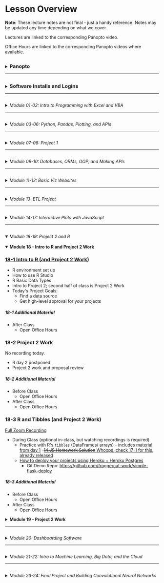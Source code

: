<!-- @format -->

# Lesson Overview

**Note:** These lecture notes are not final - just a handy reference. Notes may be updated any time depending on what we cover.

Lectures are linked to the corresponding Panopto video.

Office Hours are linked to the corresponding Panopto videos where available.

## <!-- 00 Panopto -->

<details><summary><h3 style="display: inline; padding-top: 0">Panopto</h3></summary>

_**NOTE:** As of day 11-3, Panopto has been discontinued as a Trilogy/ 2U resource. The Panopto recordings before that date should (?) continue to be accessible to you forever (but if they aren't, please use the Zoom links). For all lectures 11-3 and later, you will need to use the Zoom links._

Panopto recordings are searchable! Both audio and video feeds are processed.

To search within a specific video, open the video. The search bar appears on the left, under the camera feed. You can search multiple videos by using the search bar at the top of a Panopto folder.

Links to our class's Panopto folders are below. As part of your tuition, you have access to these videos forever.

Recordings:

- [Lecture Recordings](https://codingbootcamp.hosted.panopto.com/Panopto/Pages/Sessions/List.aspx?folderID=2c76d6e4-8319-419b-a635-ac8c003c1a6a)
- Office Hours Recordings
  - [Homework Help and Solutions](https://codingbootcamp.hosted.panopto.com/Panopto/Pages/Sessions/List.aspx?folderID=3e647d04-dc2b-4c88-9d07-ac8c01721eb8)
  - [Misc (i.e. Git tutorials, installs, career services chats)](https://codingbootcamp.hosted.panopto.com/Panopto/Pages/Sessions/List.aspx?folderID=b128a7f9-6114-4e56-8bc5-ac8c01725a4f)
  - [Open Office Hours Recordings (not always recorded, but when they are, they're here)](https://codingbootcamp.hosted.panopto.com/Panopto/Pages/Sessions/List.aspx?folderID=8efab66d-f657-4bec-8cab-acb60031f398)

<details><summary>Raw Files:</summary>
In case I forgot to include something in the processed videos above, you can check out the full class folder here:

- [Class Panopto Recordings](https://codingbootcamp.hosted.panopto.com/Panopto/Pages/Sessions/List.aspx?folderID=188ece76-73ee-44c8-ba5b-ac8b017afaad)
  - Contains all recordings (lecture, office hours, _and copies of the raw recordings before I combine them_).
  - Searching this folder will return duplicates because it includes those raw copies.
  - You can't see folders, so this will look empty (I put all the videos in folders). But you can search with the bar at the top and the videos will show up in the search results.

</details>

</details>

---

## <!-- 00 Installs -->

<details><summary><h3 style="display: inline; padding-top: 0">Software Installs and Logins</h3></summary>

Please consult your prework for the basic programs we install, such as Git Bash and Anaconda.

This list contains only the additional installs and API signups we cover in class.

You are free to use additional libraries for your projects; this list is just a reference.

<details><summary><strong>Excel Addons</strong></summary>

- Statistics Addon (Moving Average)
- Enable Developer Tools (VBA)

</details>

<details><summary><strong>VSCode Plugins</strong></summary>

- Windows users: Set Git Bash to your primary terminal.
- Rainbow CSV
- [Git Graph](https://marketplace.visualstudio.com/items?itemName=mhutchie.git-graph)
- Live Share
- Python (may already be installed)
- [SQLite](https://marketplace.visualstudio.com/items?itemName=alexcvzz.vscode-sqlite)
- Live Server

</details>

<details><summary><strong>Chrome Extensions</strong></summary>

- JSON Formatter (just google "json formatter chrome" and install whatever comes up first, they're all pretty much the same)

</details>

<details><summary><strong>Jupyter Extensions</strong></summary>

Be sure you are in your `PythonData` environment before running these install commands, or you'll install your extensions to the wrong environment.

- <details><summary>Enable Jupyter Extensions - DO THIS FIRST</summary>

  - Jupyter Lab
    - Be sure you've updated Jupyter: `pip install -U jupyterlab`.
    - If you don't see the Puzzle Icon on the left sidebar:
      - Install the latest version of nodejs from the node.js website.
      - Restart Jupyter
    - Click the puzzle icon on the left sidebar. Accept the disclaimer to enable extensions.
  - Jupyter Notebook

    - `pip install jupyter_contrib_nbextensions`
    - `jupyter contrib nbextension install --user`
    - Restart Jupyter and you should now see the "nbextensions" tab on the file directory page. Go there to read about and install all the supported Jupyter Notebook plugins, such as Hinterland (auto-complete).

    </details>

</details>

<details><summary><strong>Python Libraries</strong></summary>

- Anaconda
- `conda create -n PythonData python=3.6 anaconda`
- `citipy` (used for Homework only)
- `census`
- `gmaps` (Jupyter Extension)

</details>

<details><summary><strong>APIs</strong></summary>

- [SpaceX API](https://github.com/r-spacex/SpaceX-API)
- [Star Wars API](https://swapi.dev/)
- [A small NYT headlines scraper](http://nyt-mongo-scraper.herokuapp.com/api/headlines)
- [TVmaze API's Show Search endpoint](https://www.tvmaze.com/api#show-search)
- [World Bank API](https://datahelpdesk.worldbank.org/knowledgebase/topics/125589-developer-information)
- Requires sign up:
  - [OMDb API](http://www.omdbapi.com/apikey.aspx)
  - [New York Times API](https://developer.nytimes.com/accounts/create)
  - [OpenWeatherMap](https://openweathermap.org/guide#how)
  - [Quandl (stocks)](https://docs.quandl.com/docs#section-authentication)
  - [Mapbox](https://docs.mapbox.com/api/#access-tokens)
  - US Census API
  - Google Maps APIs (Maps JavaScript, Geocoding, and Places APIs)

</details>

<details><summary><strong>Databases</strong></summary>

- Postgres
  - Install both Postgres and PgAdmin
  - Mac Users: We recommend using homebrew to install postgres
- MongoDB
  - Windows Users: You may need to create your `C:\data\db` folder manually.
    - You should add the `bin` folder from your Mongo install to your Windows path.
    - You should see Mongo in your Windows Services list. _If you don't, you can still run mongo by using a terminal to run `mongod` in the background._
  - Mac Users: We recommend using homebrew to install mongo, and start your server with `brew services run mongodb-community`. You should now be able to read/ write to your MongoDB database.

</details>

<details><summary><strong>Cloud Systems</strong></summary>

- Google CoLab - Hosted Jupyter Notebooks
  - We'll use these for machine learning at the end of class, but for now these are a good way to get going with Jupyter if you can't install locally.

</details>

</details>

---

## <!-- 01-02 Excel, VBA -->

<details><summary><em>Module 01-02: Intro to Programming with Excel and VBA</em></summary>

<br/>

<details><summary><strong>Module 01 - Excel</strong></summary>

### [01-1 Course Intro](https://codingbootcamp.hosted.panopto.com/Panopto/Pages/Viewer.aspx?id=945aebe9-2ac7-4112-8b25-ac8b018498d6)

[Zoom Recording](https://zoom.us/rec/share/VelJsDmIXp1E22mo9jBV0RH84kSuTrvZYrJByIc2d7n6w0cqfd_mi84j3DNA9g-m.8j8kRfchlyr8gxva)

- Introductions
- Thought experiments
- Data Modeling Strategy (Analytics Paradigm)

##### 01-1 Additional Coverage

- [Git Intro 1](https://codingbootcamp.hosted.panopto.com/Panopto/Pages/Viewer.aspx?id=ba3c7078-083f-44dd-9d7b-ac8c002bd395)
  - `git clone`
  - `git pull`
  - _Never_ edit files in the cloned folder!
    - Copy to "InClass" instead.
  - Bash Commands: `ls`, `cd`, `..`, `open` (`explorer` on windows), `pwd`

### [01-2 Excel Basics](https://codingbootcamp.hosted.panopto.com/Panopto/Pages/Viewer.aspx?id=deaa8e10-66a1-46b5-9fc4-ac8d017d8fd3)

[Zoom Recording](https://zoom.us/rec/share/eiE-MNi53gYlq6Ku47iZXzdPWgCRWjD0XT2YD5gQlPvRkgVzwPXAhl88svKyvOFx._4NTCFe3ca-5rX7Q)

The first ~10 mins of this recording are missing, I go through how to navigate the Github repo. Read though the [README.md](../README.md) and this file, [00-Lecture-Overview](), to see what I covered.

- Functions and arguments
- Pivot Tables
- Formatting
- Vlookup
- Named Ranges
- Multiple worksheets
- Conditionals

##### 01-2 Additional Coverage

- [Git Intro 2](https://codingbootcamp.hosted.panopto.com/Panopto/Pages/Viewer.aspx?id=0a51cb65-a3a2-4762-9f9d-ac8e002cf338)
  - Git Installation
  - Adding SSH Key
  - (Training Wheels) "Open Terminal Window Here" from Finder and "Open Git Bash Here" from Windows Explorer
  - Review:
    - `git clone`
    - `git pull`
    - _Never_ edit files in the cloned folder!
      - Copy to "InClass" instead.
    - Bash Commands: `ls`, `cd`, `..`, `open` (`explorer` on windows), `pwd`
- Open OH for TA assistance (custom for questions/ install issues)

### [01-3 Excel Charting](https://codingbootcamp.hosted.panopto.com/Panopto/Pages/Viewer.aspx?id=43f4346a-f834-4b34-9e7b-ac8f00e95262)

[Zoom Recording](https://zoom.us/rec/share/fmOz8_8Wl1-GOzPdAeYYQEPCy2Jcw_qSDLBnQdnTf6qswoYTrRN7zttcqyrA4jQ.82I9y2-cjvPCI-Es)

- Line, Scatter, Bar, Pie charts
- Trend lines
- Pivot Charts
- Statistical Summaries
  - Variance, Standard Deviation
  - Z-Score
  - Outliers, Quartiles, Quantiles
  - Box-and-Whisker Plots

##### 01-3 Additional Coverage

- [01 Excel Homework Help 1/1](https://codingbootcamp.hosted.panopto.com/Panopto/Pages/Viewer.aspx?id=6f9e4a43-15a8-41d5-8960-ac8f0121f79a)
  - Conditional Formatting
  - Pivot Table Breakout Columns
  - Class Questions
    - Splitting categories
    - Date conversion
    - Finding live campaigns
    - Variance & Std Deviation
- Open Office Hours for install help/ questions

</details>

<details><summary><strong>Module 02 - VBA</strong></summary>

### [02-1 VBA Day 1 - Intro to Programming](https://codingbootcamp.hosted.panopto.com/Panopto/Pages/Viewer.aspx?id=6878a1ba-2284-4be5-bcca-ac920179fdf2)

[Zoom Recording](https://zoom.us/rec/share/ppVQMz497qsaYR6m9c1g_Ha13-rLeCjA-50lfeZagd2jRUlnu4kguONyp9sbAwtl.Yed1O_L7ildQuSAb)

- Installs
  - VSCode
    - Git Bash/ Terminal Integration
  - Excel Developer Tools
  - Excel Statistics Addon (for moving average calcs)
- Hello World!
- Excel Buttons
- Accessing Cells and Ranges in VBA
- Fundamentals of programming
  - Primitives (aka basic types)
  - Conditionals - `If`, `Elseif`, `Else`, `End If`
- Basics of navigating bash terminals
  - Bash Commands: `mkdir`, `~`, `code`, `cp`

##### 02-1 Additional Coverage

- After Class:
  - [02 VBA Homework Help 1/3](https://codingbootcamp.hosted.panopto.com/Panopto/Pages/Viewer.aspx?id=039eeab3-e6d4-4b6f-a2d1-ac93002bf51d)
    - Review of VSCode set up and creating a git repo (used a local repo tonight)
    - Getting started - reading values out of columns

### [02-2 VBA Day 2 - Loops](https://codingbootcamp.hosted.panopto.com/Panopto/Pages/Viewer.aspx?id=1c3aea1c-8b4d-4a60-acaa-ac94017e222f)

[Zoom Recording](https://zoom.us/rec/share/0KmRA_77KwCVgl_vbj7tPa2HxETLNBNF5pnu2eUFEQDTBmyU4wnXDwYtrt6wRpVC.s1W9NVKDOpEVd2KA)

- 2-1 Review Ex 09-10
- Warm up: 2-1 Ex 11
- Loops
- Conditionals (includes 2-1 Ex 12, 13)
- Installations for Module 3
  - Jupyter Notebook
  - Conda
  - Python

##### 02-2 Additional Coverage

- After Class:
  - [02 VBA Homework Help 2/3](https://codingbootcamp.hosted.panopto.com/Panopto/Pages/Viewer.aspx?id=36bfc6b0-594b-4b42-8ecc-ac9500165044)

### [02-3 VBA Day 3 - More Practice](https://codingbootcamp.hosted.panopto.com/Panopto/Pages/Viewer.aspx?id=65c42e5c-c01b-4954-ad66-ac9600ea57b5)

[Zoom Recording](https://zoom.us/rec/share/EDZ7fB3Q7SjF5o-pX3X_QwCcwMQFcYJGyhOvaLP1OYi8h01oWZTd2BNIk2BlnAm3.qISPBlONhBoRyy-j)

- Formatting sheets with VBA
- Nested Loops
- Lots of practice

##### 02-3 Additional Coverage

_No office hours before class._

- After Class:
  - [02 VBA Homework Help 3/3 - Creating a Github Repo](https://codingbootcamp.hosted.panopto.com/Panopto/Pages/Viewer.aspx?id=2b220836-c9c3-4b71-bfde-ac9601262249)

</details>

</details>

---

## <!-- 03-06 Python, Pd, Plots, JSON -->

<details><summary><em>Module 03-06: Python, Pandas, Plotting, and APIs</em></summary>

<br/>

<details><summary><strong>Module 03 - Python</strong></summary>

### [03-1 Python Day 1 - Intro to Programming](https://codingbootcamp.hosted.panopto.com/Panopto/Pages/Viewer.aspx?id=f26bdb6c-4160-4fb1-b0d1-ac9b0014dfc1)

[Zoom Recording](https://zoom.us/rec/share/4R8DGCJueVRRIMttMkEaR1Sru2EKXETTStLsBlo6SyTaC1oiFwjdr_X1Tv0eQzwA.AxyogBFtlgM-kbRe)

- Review Installations and PythonData environment
- Variables
- User Input
- Conditionals - `if`, `elif`, `else`
- Loops - `for` and **`while`**

##### 03-1 Additional Coverage

- Before Class:
  - 03 Python Installation Help
- After Class:
  - 03 Python Installation Help

### [03-2 Python Day 2 - CSVs, Python, and Lists](https://codingbootcamp.hosted.panopto.com/Panopto/Pages/Viewer.aspx?id=d1528e56-f864-4e8c-b13a-aca70183d34b)

[Zoom Recording](https://zoom.us/rec/share/meIovFPS_nXNvz5_BqglfKMr7MNFl6uB6VjLa-P0A4bL19LBRKyL-UrOSnm07EQ8.pN61E6sb2gLjjdfL)

- Review Python, VSCode, Git
- Conditionals - `if`, `elif`, `else`
- Loops - `for` and `while`
- Read/ write CSVs

##### 03-2 Additional Coverage

- Before Class:
  - Open Office Hours
- After Class:
  - [03 Python Homework Help 1/3 + Git LFS Install Help](https://codingbootcamp.hosted.panopto.com/Panopto/Pages/Viewer.aspx?id=b8ed0a29-1b4a-4817-a151-aca8002ccc5b)

### [03-3 Python Day 3 - Intermediate Python](https://codingbootcamp.hosted.panopto.com/Panopto/Pages/Viewer.aspx?id=f4d1e63f-83bb-4172-b10e-aca901833eba)

[Zoom Recording](https://zoom.us/rec/share/B_is_r9vb4vumdYez4HUN4X4h4ccwYvoBnDs5NofiKQWGDrPmetk_RpNDHnuzJmu.nZCxpbHwus-4AEyP)

- Dictionaries
- List Comprehensions
  - Btw, you can also do dictionary comprehensions ...
    - ... but we won't cover that just yet.
    - If you're comfortable with list comprehensions, check 'em out!
- Functions
  - Later on, we'll talk about using lists and dictionaries to pass arguments to functions
  - aka `*args` and `**kwargs`.
- Sets (Extra Material)

##### 03-3 Additional Coverage

- Before Class:
  - 03 Python Installation Help
- After Class:
  - [01 Excel Homework Solution](https://codingbootcamp.hosted.panopto.com/Panopto/Pages/Viewer.aspx?id=4109e75c-e5ab-4ab5-b7a2-acaa00310789)
  - [03 Python Help 2/3](https://codingbootcamp.hosted.panopto.com/Panopto/Pages/Viewer.aspx?id=b9996c0f-bb81-4aa2-8eba-acaa002c4c2b)

</details>

<details><summary><strong>Module 04 - Pandas</strong></summary>

### [04-1 Pandas Day 1 - Intro to DataFrames](https://codingbootcamp.hosted.panopto.com/Panopto/Pages/Viewer.aspx?id=35515ab7-1467-466e-a01e-acab00e7b104)

[Zoom Recording](https://zoom.us/rec/share/KaSkjCh3OJra4nkaGJQsW0C0ie0pS6UQkCtqRRSuHnS2Xrbgq2J3NJ22Q6_a5aA.NMb8-KZOK6GKNu3O)

- Intro to Jupyter Notebooks
- Review Python (`input`, loops, `open`, `csv.reader`, conditionals)
- Intro to Pandas
  - Lists/ dictionaries -> DataFrames
  - CSVs <-> DataFrames
- Intro to summarizing data

##### 04-1 Additional Coverage

_No office hours before class._

- After Class:
  - [03 Python Homework Help 3/3](https://codingbootcamp.hosted.panopto.com/Panopto/Pages/Viewer.aspx?id=51b0be79-29e6-4762-856d-acab0122cdd4)

### [04-2 Pandas Day 2 - Data Cleaning](https://codingbootcamp.hosted.panopto.com/Panopto/Pages/Viewer.aspx?id=169c97de-bad5-4a2a-9a3c-acae017c3cb3)

[Zoom Recording](https://zoom.us/rec/share/x06_PjAopyQVboitustDtDb8Cis5oAvtTHa8HHknPE7raRuwjoiY3cV0Z1NnAdbZ.hKxosNlzbZSWKC4f)

- Filtering (`loc` and `iloc`, `dropna`)
- Cleaning duplicates
- Data Types
- Grouped DataFrames and Aggregations
- Sorting

##### 04-2 Additional Coverage

- Before Class:
  - Open Office Hours
- After Class:
  - [04 Pandas Homework Help 1/3](https://codingbootcamp.hosted.panopto.com/Panopto/Pages/Viewer.aspx?id=1577f8b1-c832-479e-aca4-acaf002b0173)
  - [Personalizing Your Environments](https://codingbootcamp.hosted.panopto.com/Panopto/Pages/Viewer.aspx?id=081a7e4b-6281-4def-8cee-acaf003034e0)
    - Tips and Tricks for Jupyter 1/2
      - Enabling Jupyter Extensions
    - Pimp My Terminal 1/2
      - Terminal Emulators And U
        - Mac: iTerm (can also check out Alacritty, Kitty)
        - Windows: WSL2 (we'll be installing Alacritty later on)

### [04-3 Pandas Day 3 - Intermediate Data Cleaning](https://codingbootcamp.hosted.panopto.com/Panopto/Pages/Viewer.aspx?id=0111a9e1-7655-466e-9eb4-acb00174e990)

[Zoom Recording](https://zoom.us/rec/share/yoIHRInwoXfZs39AHNP6c_VBRFvXY4TESS_KyCS-ncbvP6v5pqaoXKUvsBPGMtgp.IrKyGCoNEoe80mgN)

- Merging DataFrames
- Binning
- Mapping (`df.map`)
- Fixing Bugs in Python

##### 04-3 Additional Coverage

- Before Class:
  - Open Office Hours
- After Class:
  - [04 Pandas Homework Help 2/3](https://codingbootcamp.hosted.panopto.com/Panopto/Pages/Viewer.aspx?id=5c80d4f4-6236-4247-b72c-acb1002c932b) - no audio, use the zoom recording

</details>

<details><summary><strong>Module 05 - Intro to Plots and Statistics</strong></summary>

### [05-1 Intro to Plots and Statistics Day 1 - Matplotlib](https://codingbootcamp.hosted.panopto.com/Panopto/Pages/Viewer.aspx?id=8a43e4aa-b707-4ad6-b300-acb200e88a3b)

[Zoom Recording](https://zoom.us/rec/share/E-T0EIiVPwf-K19J36Lqwr_Nr7qtmZHuYtY5QUf64Z0pXvJyQ7wlltLeTEf9tLeZ.CZZv1bbDFrUJOOFe)

- Using Matplotlib in Jupyter Notebook
  - Interactive and static inline plots
  - `%matplotlib notebook`
- Line, bar, scatter, pie charts
- Basic plot configuration

##### 05-1 Additional Coverage

_No office hours before class._

- After Class
  - [04 Pandas Homework Help 3/3](https://codingbootcamp.hosted.panopto.com/Panopto/Pages/Viewer.aspx?id=6c95b560-fde4-4b9a-8006-acb2011a423e)
  - [02 VBA Homework Solution](https://codingbootcamp.hosted.panopto.com/Panopto/Pages/Viewer.aspx?id=ecef5e6f-e35f-4448-9436-acb2011a5e9a)

### [05-2 Intro to Plots and Statistics Day 2 - Pandas Plots](https://codingbootcamp.hosted.panopto.com/Panopto/Pages/Viewer.aspx?id=6f5c8fc9-3175-4269-9184-acb5017dd703)

[Zoom Recording](https://zoom.us/rec/share/CGFjcZzfKql4Drn3uTqPoRQKYB_xrbN0IsRxf06oHF1cArUuI8xj2xGswg8VgmAl.OKLbwaQBH_Nm2nLv)

- `DataFrame.plot()`
- Line, bar, scatter, pie charts
- Pros & cons vs. Matplotlib

##### 05-2 Additional Coverage

- Before Class
  - [Open Office Hours](https://codingbootcamp.hosted.panopto.com/Panopto/Pages/Viewer.aspx?id=b858cdcf-e451-4c5e-a32a-acb5017b678c)
- After Class
  - Statistics (video canceled)
    - [You can review the following material instead (will be helpful for 05-3, but not required)](https://ucflkmdatapt1-3my1247.slack.com/archives/C01FDRD8LLF/p1611114150000300)
  - [05 Python Plotting Homework Help 1/3](https://codingbootcamp.hosted.panopto.com/Panopto/Pages/Viewer.aspx?id=b56bb2ba-4f6d-45fd-8f90-acb6002ce4eb)

### [05-3 Intro to Plots and Statistics Day 3 - Intro to Statistics](https://codingbootcamp.hosted.panopto.com/Panopto/Pages/Viewer.aspx?id=6b2d21d0-d0ab-475e-ab59-acb70182ff73)

[Zoom Recording](https://zoom.us/rec/share/rjUFF48z4L8bH88qIHovrk5bmumb_wy4aILlLkvmuxsI-FwsK5tOpJ5ZSFFRMh2B.NlQ4b0LYNlX0dKG3)

- Basic measures of central tendency: Mean, median, mode
- Variance and standard deviation
- Handling outliers
- Quartiles
- Standard Error calculations with `pandas`
- Error Bar plots with `pandas`
- Student's T-Test
- Fits and Regression with `pandas` and `scipy`

##### 05-3 Additional Coverage

- Before Class
  - [Open Office Hours](https://codingbootcamp.hosted.panopto.com/Panopto/Pages/Viewer.aspx?id=66a9c10c-9ff4-49b3-a197-acb70176bd09)
- After Class
  - [05 Python Plotting Homework Help 2/3](https://codingbootcamp.hosted.panopto.com/Panopto/Pages/Viewer.aspx?id=7aff4e7b-4533-4bb0-8222-acb8002bbcbd)
  - [Pimp My Terminal 2/2](https://codingbootcamp.hosted.panopto.com/Panopto/Pages/Viewer.aspx?id=8df929e2-92fa-4222-aae0-acb8002e37ca)
    - Easy Themes And Extensions with ZSH
      - Installing ZSH
      - Installing Oh-My-Zsh (for plugins)
      - Installing Powerlevel10k (snazzy theme)
      - What Is .zshrc Anyway?
        - Ok, so I didn't cover this, but this is basically a configuration file for your terminal settings! More literally, it contains code/ setup that gets run whenever you start your terminal.

</details>

<details><summary><strong>Module 06 - Python and APIs - Intro</strong></summary>

### [06-1 Python and APIs](https://codingbootcamp.hosted.panopto.com/Panopto/Pages/Viewer.aspx?id=158ace44-356c-4395-bbf3-acb900e832cf)

[Zoom Recording](https://zoom.us/rec/share/-nqKnHgCm9DWCQXrwPWdFKuJPsj1DwrW7rBFclpeEn7Lqr_ZGJYoEwO2LK0ISMnZ.psYAQn9ZQ2RPfWZy)

- GET requests using the `requests` library
- JSON -> Python dictionaries
- API Documentation and sign ups
  - SpaceX
  - swapi (Star Wars API)
  - Number Facts
  - OMDb
  - New York Times

##### 06-1 Additional Coverage

_No office hours before class._

- After Class
  - [05 Python Plotting Homework Help 3/3](https://codingbootcamp.hosted.panopto.com/Panopto/Pages/Viewer.aspx?id=7456f18c-b711-42fb-8c39-acb90123b132)
    - Also includes:
      - 04 Pandas HW Student Questions
      - 03 Python HW Student Questions
      - Jupyter Notebook Extensions and Markdown Viewer

### [06-2 Python and APIs - JSON](https://codingbootcamp.hosted.panopto.com/Panopto/Pages/Viewer.aspx?id=d7396e7d-5fe4-4f8a-90e6-acbc01849bb6)

[Zoom Recording](https://zoom.us/rec/share/yFDP0S9AF01LJWP79AzFG1CuYfFCbP-lSJAh2i_dAfpK5_WiFfKZcAzk4Web-rEF.TJlBL7rlIVGv44mN)

- More API practice
  - OpenWeatherMaps
  - WorldBank API
- JSON -> DataFrame
- Exception Handling (`try` and `except`)

##### 06-2 Additional Coverage

- Before Class
  - [Open Office Hours](https://codingbootcamp.hosted.panopto.com/Panopto/Pages/Viewer.aspx?id=33b84580-a017-4acc-8aa2-acbc017ab487https://codingbootcamp.hosted.panopto.com/Panopto/Pages/Viewer.aspx?id=33b84580-a017-4acc-8aa2-acbc017ab487)
- After Class
  - [06 APIs Homework Help 1/3](https://codingbootcamp.hosted.panopto.com/Panopto/Pages/Viewer.aspx?id=b6eb5af5-c81d-4567-a6ad-acbd003018ad)
    - Key: "Managing" your API keys and git (don't commit your api key to github!!)
      - We only touched on this briefly - I'll review in more detail Thursday.
  - [03 Python HW Solution](https://codingbootcamp.hosted.panopto.com/Panopto/Pages/Viewer.aspx?id=ff1d188b-dfc7-4975-9584-acbd001aec3b)

### [06-3 Python and APIs](https://codingbootcamp.hosted.panopto.com/Panopto/Pages/Viewer.aspx?id=81196c9d-3fcc-4eba-b8ea-acbe0181b70a)

[Zoom Recording](https://zoom.us/rec/share/wbOg9bWTKsALVp5LZ-vnzWvZRAmRPw5HSFB4HVyaACIETMYsk_suIoVgWJpANSUl.WteeBgJp1_XOJ7gJ)

- Practice Google Maps and Places APIs
- Visualizations with Maps
  - `gmaps` Jupyter Extension

##### 06-3 Additional Coverage

- Before Class
  - Open Office Hours
- After Class
  - [06 APIs Homework Help 2/3 - Hiding config.py with .gitignore](https://codingbootcamp.hosted.panopto.com/Panopto/Pages/Viewer.aspx?id=fb8155a9-f078-46ca-9b2c-acbf002cbc68)

</details>

</details>

---

## <!-- 07-08 Project 1 -->

<details><summary><em>Module 07-08: Project 1</em></summary>

<br/>

<details><summary><strong>Module 07 - Git Practice + Project 1</strong></summary>

### [07-1 In-Class Git Practice + Project 1](https://codingbootcamp.hosted.panopto.com/Panopto/Pages/Viewer.aspx?id=5c2c5789-91ee-43ff-9e08-acc000e9dd9f)

[Zoom Recording](https://zoom.us/rec/share/Q0HPPN8CjxeQRZBerueZuqo72lQ2UNgU_Yz0dwf07yf2qRU1cWVGsdIvJyBe_VBE.egx6PCsiK50PJOM2)

- Git Tutorial
  - Managing Git and Jupyter Notebooks
  - Git Branch and PR tutorial
  - Git Best Practices with small groups
- [Project 1 Guidelines](../Projects/Project-1)
- Project 1 Work

##### 07-1 Additional Coverage

_No office hours before class_

After Class:

- Open Office Hours

### [07-2 In-Class Git Practice + Project 1](https://codingbootcamp.hosted.panopto.com/Panopto/Pages/Viewer.aspx?id=56a95978-cf66-4d6b-9e50-acc301802d49)

[Zoom Recording](https://zoom.us/rec/share/qApaj6iOh08XaV425A2Ryj9ur2jaDRdXJ2U6j4Gu0JJEsZlo6nD_uhpA7KmzSn02.kiz3Ha39PvGhbPAz)

- Git Tutorial
  - Managing bad merges
  - Review of git branch and PR best practices
- Project 1 Work

##### 07-2 Additional Coverage

Before Class

- Open Office Hours

After Class

- Open Office Hours

### 07-3 Hypothesis Testing and Statistical Tests + Project 1

No Panopto recording for today (sub).

[Zoom Recording](https://zoom.us/rec/share/ooeL1U8_lDjqAE4pTvsYAsPH0lqufgxgpDfqI12fhWTdtTWOfltFWNtbZMpya8VN.LIl9ko5TogElnFd2)

- T-Test
- ANOVA
- P-Values
- Chi Square tests
- Project work

##### 07-3 Additional Coverage

Before Class

- Open Office Hours

After Class

- Open Office Hours
- Project work

</details>

<details><summary><strong>Module 08 - Project 1 + Presentations</strong></summary>

### 08-1 Project 1

No Panopto recording for today (sub).

[Zoom Recording](https://zoom.us/rec/share/_OwTF9IVcFyZ0TvsnJ_7rUVGyp2ynE3-duj67cY0c9z6Q5aHMS1OhrWOeTZhUwh3.fjxPD6viy2039Vtr)

- Install Postgres and pgAdmin
- Project work

##### 08-1 Additional Coverage

Before Class

- Open Office Hours

After Class

- Open Office Hours
- Project work

### 08-2 Project 1

Project work day = all-class open office hours, no recordings.

- Project work

##### 08-2 Additional Coverage

Before Class

- Open Office Hours

After Class

- Open Office Hours
- Project work

### [08-3 Project 1 Presentations](https://codingbootcamp.hosted.panopto.com/Panopto/Pages/Viewer.aspx?id=ef199b9c-e708-475b-af0f-accc01840507)

[Zoom Recording](https://zoom.us/rec/share/NNjvkumLMVKLd8CtyKQeDWVqk2GfvNkfOmi6t39ZhaeuV0kYJIWsutjmGHEOCY-_.7Ikq3DBqysBR0bRh?startTime=1613083553000)

_No after-class office hours today_

- Project Presentations

##### 08-3 Additional Coverage

Before Class

- Open Office Hours
- Presentation Prep

</details>

</details>

---

## <!-- 09-10 DBs, ORMs, OOP, APIs -->

<details><summary><em>Module 09-10: Databases, ORMs, OOP, and Making APIs</em></summary>

<br/>

<details><summary><strong>Module 09 - Databases (Postgres)</strong></summary>

### [09-1 Intro to Postgres](https://codingbootcamp.hosted.panopto.com/Panopto/Pages/Viewer.aspx?id=3f92c1b2-8bb7-4aa0-954a-accd0027382f)

[Zoom Recording](https://zoom.us/rec/share/a7HFneqEmgskH7EQRseDXjzlUvxFQqdx3ZGdg56Wl3G8jOTgSrjUy2YKR6RwLebn.RiwZbhmS-pAMKisg)

- Database vs. Schema
- Create a Database and tables
- pSQL data types
- Primary and Unique Keys
- CSV -> Database Table
- CRUD (Create, Read, Update, Delete) applications
  - Database commands: `INSERT`, `SELECT`, `UPDATE`, `DELETE`
- Joins

##### 09-1 Additional Coverage

- After Class
  - [09 Homework Help 1/3](https://codingbootcamp.hosted.panopto.com/Panopto/Pages/Viewer.aspx?id=405c9d30-6126-40f8-9374-acce0123a0ab)
  - [04 Pandas Homework Solution](https://codingbootcamp.hosted.panopto.com/Panopto/Pages/Viewer.aspx?id=52fd4e0e-30ee-4349-a77e-acce01240252)

### [09-2 Advanced Queries](https://codingbootcamp.hosted.panopto.com/Panopto/Pages/Viewer.aspx?id=25bd0495-1758-403f-a1e9-acd100f0877f)

[Zoom Recording](https://zoom.us/rec/share/Jk1sTae2AWw_CeWBlLfvGKSs5KiP25QZWbi8tBJOxHO_CXf1dCq-dKsZG0SlsnW_.Um9AqKSRmGemepcy)

- Aggregation Queries
- Subqueries (sub-selects)
- Views

##### 09-2 Additional Coverage

- Before Class
  - Project Grading (ping us on slack for questions)
- After Class
  - Project Grading
  - [09 Homework Help 2/3](https://codingbootcamp.hosted.panopto.com/Panopto/Pages/Viewer.aspx?id=ca748b1f-ce09-479c-8934-acd100faaaa9)
  - [05 Matplotlib Homework Solution](https://codingbootcamp.hosted.panopto.com/Panopto/Pages/Viewer.aspx?id=76558588-8ade-449b-a613-acd100fac89b)

### [09-3 Data Modeling](https://codingbootcamp.hosted.panopto.com/Panopto/Pages/Viewer.aspx?id=fbc023dd-8758-462c-b750-acd2003be1fb)

[Zoom Recording](https://zoom.us/rec/share/9x6RFB_IBpSidx1wVdHYGwKG_BoLXsCbXRJYvwJbrV5rwqn_DOTM9wX0CqW2CzQZ.uQTSyEy56vhtyGfP)

- Database Design Techniques And Best Practices
- Data normalization
- Data relationships
- ERD Diagrams - visualizing DB relationships

##### 09-3 Additional Coverage

- Before Class
  - Project Grading (ping us on slack for questions)
- After Class
  - [09 Homework Help 3/3](https://codingbootcamp.hosted.panopto.com/Panopto/Pages/Viewer.aspx?id=c9619169-1975-4646-9a50-acd2003c184c)

</details>

<details><summary><strong>Module 10 - Programming with SQLAlchemy (Advanced Databases) and Making APIs</strong></summary>

### [10-1 Intro to SQLAlchemy](https://codingbootcamp.hosted.panopto.com/Panopto/Pages/Viewer.aspx?id=19b433d4-dda3-4753-9c91-acd2003c482f)

[Zoom Recording](https://zoom.us/rec/share/_btT8UfiggmM7nUo-rckFM7zC3By-w9sjg0XRQwWBd2bxYGr-CPWV-6btKxssAag.szJpnfIhbECUZPap)

- SQLAlchemy
  - Connect to a database
  - Run raw queries using `engine.execute()`
  - CRUD (Create/ Read/ Update/ Delete) using ORM (Object Relational Models)
- Intro to Object Oriented Programming (OOP)
  - Creating Python classes to represent database tables (ORM)

##### 10-1 Additional Coverage

- After Class
  - [10 Homework Help 1/3](https://codingbootcamp.hosted.panopto.com/Panopto/Pages/Viewer.aspx?id=ccabeb2a-7379-4122-a655-acd501226fee)
  - [Opening SQLite Files With VSCode](https://codingbootcamp.hosted.panopto.com/Panopto/Pages/Viewer.aspx?id=8f1e7645-093e-4fac-8004-acd501257666)

### [10-2 SQLAlchemy ORM++](https://codingbootcamp.hosted.panopto.com/Panopto/Pages/Viewer.aspx?id=6b50246e-c705-4638-ab8d-acd5012c43a3)

[Zoom Recording](https://zoom.us/rec/share/yCTDTLGBLz_Drd8BXrzxElXkDuQNEC7JyILMoOWCqgaqcSrWm9j41UjbdWpoDSvt.aK3nd1wxOqyBhcmR)

- More practice creating and using ORM classes
- Using SQLAlchemy to inspect database:
  - Reflection (ORM with auto-generated classes)
  - Inspector - viewing database Schema
- Using Pandas to plot SQL results

##### 10-2 Additional Coverage

- Before Class
  - Open Office Hours
- After Class
  - [10 Homework Help 2/3](https://codingbootcamp.hosted.panopto.com/Panopto/Pages/Viewer.aspx?id=528c95df-bbd7-4bb3-822b-acd5012c65a0)

### [10-3 Flask + SQLAlchemy = My First API](https://codingbootcamp.hosted.panopto.com/Panopto/Pages/Viewer.aspx?id=bc4ec595-5c4a-489d-97ff-acda01758cec)

[Zoom Recording](https://zoom.us/rec/share/D4MCVHimV7WyQTiua9ILitU1wSu1lRa9WgioiP0IAOafHkFXpHkdxv9VEMhIdqR7.L8GtIsstYacKMAWh)

Today Chavon stops by for our midpoint :)

- Create and run a server with Flask
- Define endpoints
- Read query strings (i.e. function args) from GET requests
- Run database queries from an endpoint
- Return results as JSON

##### 10-3 Additional Coverage

- Before Class
  - Open Office Hours
- After Class
  - [10 Homework Help 3/3](https://codingbootcamp.hosted.panopto.com/Panopto/Pages/Viewer.aspx?id=86c8d7d5-4e9b-461f-924f-acdb002bc482)

</details>

</details>

---

## <!-- 11-12 Basic Viz Websites -->

<details><summary><em>Module 11-12: Basic Viz Websites</em></summary>

<br/>

<details><summary><strong>Module 11 - HTML</strong></summary>

### [11-1 Intro To HTML](https://codingbootcamp.hosted.panopto.com/Panopto/Pages/Viewer.aspx?id=9f2b49c5-8e89-4a94-915a-acdc00e80c9b)

[Zoom Recording](https://zoom.us/rec/share/rnDoKYv4TiJVsj7FOWALjM_FVtpHo_Db0BmMYOlrgkF7Q4mOXEFd517ECTRvCLel.oJqZXEl9Plc6fjXQ)

- Website Frontend Ingredients (HTML + CSS + JavaScript)
- DOM Basics
- Common HTML Tags
  - `<p>`
  - `<h1> - <h6>`
  - `<hr/>`
  - `<img/>`
  - `<ul>` / `<ol>` and `<li>`
  - `<table>`, `<th>`, `<tr>`, `<td>`
  - `<div>`
  - `<summary>`
- HTML Structure
  - Tags
  - Attributes
  - Sections of the document
- _NOTE_: Use Mozilla MDN for documentation, not W3Schools!!

##### 11-1 Additional Coverage

- After Class
  - [11 HTML Homework Help 1/3 - Wireframing Demo](https://codingbootcamp.hosted.panopto.com/Panopto/Pages/Viewer.aspx?id=5647fd96-69c2-4b59-8839-acdc0117eb07)
  - [06 APIs Homework Solution](https://codingbootcamp.hosted.panopto.com/Panopto/Pages/Viewer.aspx?id=848027fc-d816-455f-9ff3-acdc01180358)

### [11-2 Styling (CSS) and Deploying Static Sites Using Github Pages](https://codingbootcamp.hosted.panopto.com/Panopto/Pages/Viewer.aspx?id=f5c9aa15-4f5b-4a03-93e7-acdf01761692)

[Zoom Recording](https://zoom.us/rec/share/Xs6gAjHcm4F56-ylfTOCvVN-MVsS8Bn05Rk1dbwyPGiuF1ppgYRN_2Z4x6rIaT6A.XUDVpuY_s_E6C2zJ)

- CSS Basics: styling and positioning elements
- Box Model of HTML elements
- Github Pages **(Needed for your Career Services Milestones)**

##### 11-2 Additional Coverage

- Before Class
  - Open Office Hours
- After Class
  - [11 HTML Homework Help 2/3 - Wireframing Demo](https://codingbootcamp.hosted.panopto.com/Panopto/Pages/Viewer.aspx?id=005a62d3-c67e-4add-823f-ace0002dc516)

### [11-3 Mobile-first (Responsive) CSS](https://zoom.us/rec/share/s0xB4D_-2g5_PBsjxX-P1qindwU3PjW09Hk40Eor-zCGlvQitNa8gUKGfKdEWQSb.MN2POHMS9hnyw2xf)

Starting today, we no longer use Panopto as a recording tool. You will still be able old links using Panopto, but going forward, each class video will be recorded on Zoom in one continuous stream.

- Media Queries
- Bootstrap (CSS library by Twitter) and the Bootstrap Grid
- Using Bootstrap to get a website up and running quickly

##### 11-3 Additional Coverage

- Before Class
  - Open Office Hours
  - ETL Project Questions
- After Class
  - 11 HTML Homework Help 3/3

</details>

<details><summary><strong>Module 12 - Web Scraping, Document Databases (NoSQL), and Making Data Viz Websites</strong></summary>

### [12-1 Intro to MongoDB](https://zoom.us/rec/share/ooUjajWiU2hwPxuOdIpEHCJRr_ebI391iXAXmkKh3U9wbop8zVBIYr1ppJp4SGK3.2kdGXeM_-ESfH6LX)

- ETL Project Questions
- Installing and Connecting to MongoDB
- Using the Mongo Shell for CRUD
- Using PyMongo for CRUD with Python

##### 12-1 Additional Coverage

- After Class
  - 12 Web Scraping Homework Help 1/3
  - One-On-Ones 1/3 (not recorded ofc)

### [12-2 Simple Web Scraping](https://zoom.us/rec/share/_8etoRMgpnAPLBjqLO9eaYI8LgchLE0jzCRxATqlxUF0A5efThEhWA1VCj0r4ncu.FW2oZn6sjHeL5PA1)

- Use BeautifulSoup to scrape websites with Python
  - `html.parser` and `lxml` parser
- Use Pandas to scrape websites
- Save results to MongoDB
- Use Splinter (with chromedriver) to scrape websites

##### 12-2 Additional Coverage

- Before Class
  - Open Office Hours
- After Class
  - 12 Web Scraping Homework Help 2/3
  - One-On-Ones 2/3 (not recorded ofc)

### [12-3 BeautifulSoup + MongoDB + (new) Serving Templates With Flask](https://zoom.us/rec/share/bXftVis7OrUjptOexrkEzD1KCu5_zc0NhKLpHF10_-DsjIbGg8xQAocIXMQ0CAZo.P-gsZhPLp1sE6B8H)

- Use and render flask templates
- Integrate MongoDB data into Flask Templates
  - Include static resources (i.e. css files) in Flask Templates via `static` folder
- Capstone: Allow client to trigger a web scrape using Flask, then view results
- ETL Project Overview and Questions

##### 12-3 Additional Coverage

- Before Class
  - Open Office Hours
- After Class
  - 12 Web Scraping Homework Help 3/3
  - One-On-Ones 3/3 (not recorded ofc)

</details>

</details>

---

## <!-- 13 ETL Proj -->

<details><summary><em>Module 13: ETL Project</em></summary>

<br/>

<details><summary><strong>Module 13 - ETL Project</strong></summary>

### [13-1 Project Guidelines and Warm Up Exercise](https://zoom.us/rec/share/KC6zaiQyaOpCBfol1kbh6vTjoxueM7IKRGagAjyZ5cwO6eW4eZBP76n08n0G1441.qw-wuv0vOW0-O96e)

- ETL with Pandas warm up
- Project Overview - the audio's missing for part of this, grab us for any questions.
- Today's Project Goals:
  - Project Proposals Due
  - Retrieve Datasets
  - Review Data Structures
  - Database ERD design
  - Discuss your websites

##### 13-1 Additional Coverage

- After Class
  - Open Office Hours
  - 11 Web Homework Solution
  - 10 SQLAlchemy Homework OSlution

### 13-2 ETL Project Work Day

No recording today.

- Project Work
- Today's Project Goals:
  - Load Datasets into Database
  - Design and split up website work
    - APIs
    - Documentation
    - Visualization/ Project Analysis

##### 13-2 Additional Coverage

- Before/ During Class:
  - Open Office Hours
- After Class:
  - Deploying to AWS EC2 with Dokku

### [13-3 ETL Project Work Day](https://zoom.us/rec/share/GxH0FTGXLNgssIYYIhxNjX-ov5vCtAuIqegUNKNFu9t-MoqPI1mtKA_0eok5FOMT.kah4dw0nLG657_yj)

The recording only contains the homework solutions.

- Project Work
- Today's Project Goals:
  - Finish your documentation
  - Submit your projects

##### [13-3 Additional Coverage](https://zoom.us/rec/share/GxH0FTGXLNgssIYYIhxNjX-ov5vCtAuIqegUNKNFu9t-MoqPI1mtKA_0eok5FOMT.kah4dw0nLG657_yj)

- Before Class
  - Open Office Hours
- After Class
  - 09 SQL Homework Solution
  - 10 SQLAlchemy Homework Solution

</details>

</details>

---

## <!-- 14-17 JS, Plots -->

<details><summary><em>Module 14-17: Interactive Plots with JavaScript</em></summary>

<br/>

<details><summary><strong>Module 14 - Intro To JavaScript</strong></summary>

### [14-1 JavaScript Syntax](https://zoom.us/rec/share/i9U7Mh9CG09gBbCRGzygFvFESqBir4r96NybuO0jZhxpsdRlgZ7RPMtHAOUjkgo.Xf0qO_AuoajGpMbH?startTime=1616245107000)

- Variables, data types, statements
- Functions, loops, if/else
- Arrays
- Using built-in functions

##### 14-1 Additional Coverage

- After Class
  - 14 JavaScript Homework Help 1/3
    - Further Reading:
      - [🤪 A list of funny and tricky JavaScript examples](https://github.com/denysdovhan/wtfjs)
      - [Semicolons in JavaScript](https://flaviocopes.com/javascript-automatic-semicolon-insertion/)

### [14-2 Tables, Functional Programming, Objects](https://zoom.us/rec/share/ZGwYAPK4gu0Qr8SRPbiHrq2BTPMNdYw08N7MdchZhs699Mku365vzQnNrPQ1w0Ya.a-CxIkg3jebXwpdF)

- Using `foreach`, `map`, and `filter`
- Updating and iterating through JavaScript Objects
- Callbacks
- Arrow Functions (ES6 Syntax)
- Bootstrap HTML Tables

##### 14-2 Additional Coverage

- Before Class
  - Open Office Hours
- After Class
  - 14 JavaScript Homework Help 2/3
    - Further Reading:
      - [.forEach(), .map(), .filter() .... What's the difference?](https://dev.to/ogwurujohnson/foreach-map-filter--whats-the-difference-304l)

### [14-3 D3 for DOM Manipulation](https://zoom.us/rec/share/ZG06wUbycF16r7DzzTGC_bWcWETHumupsAcWIyy4a1FjWKHmhspayX7Y8WuoGNCB.6P1umhUo2mN0COMq)

- D3 DOM selection
- Building a table with D3
- Events
- `this`
- Making your website dynamic
- Arrow Functions and `this`

##### 14-3 Additional Coverage

- Before Class
  - Open Office Hours
- After Class
  - 14 JavaScript Homework Help 3/3
  - Ex 09 Solution
  - More on how HTML forms work

</details>

<details><summary><strong>Module 15 - Interactive Plots with Plotly</strong></summary>

### [15-1 Plotly Basics](https://zoom.us/rec/share/jHTccpYQ8VDk_vpPmMerRYWGGuuwk192e7bmlPtj353WItbyrtuGglfay8oo9ocL.lJpBda3JEEbBAm48)

- Line and Bar Charts with Plotly.js
  - `layout` - altering the plot design
  - Interactive plots
- JavaScript `math` library
- More Functional Programming practice

##### 15-1 Additional Coverage

- Before Class
  - Open Office Hours
- After Class
  - 15 Plotly Homework Help 1/3

### [15-2 Advanced Charts in Plotly](https://zoom.us/rec/share/FUEEb1UxrQT6icOWRhb1zqIFZEqJlIEtmNxeC0arlUsnFxqfXbaDWPiR8NY8Y6gL.hDVIPZZumQn-ugPT)

- Additional JavaScript methods (`array.sort`, `array.slice`)
- Charting data from APIs
- Additional plot types (box and pie plots)
- Adding dropdowns and click events
- Dynamic charts with `Plotly.restyle()`

##### 15-2 Additional Coverage

- Before Class
  - Open Office Hours
- After Class
  - 15 Plotly Homework Help 2/3

### [15-3 ... And Even More Cool Stuff Featuring Plotly](https://zoom.us/rec/share/U8wXdbwtASqgQmEfFXBEmt8_FXsBksdlU6xuh37Vq0dHXCefjqnTg9f5d7bZdP-4.DsAiCzSn2Kl9OmaT?startTime=1617317705000)

[Full Zoom Recording](https://zoom.us/rec/share/kwmLSeC4LaZAD1P2pn8Po-2eerXnZp_C6GkBdValVr7JU0c1QL8Fy339SMEhJBK1.7CkPQrXVbDnnIw0f)

- `switch` statements
- More plot types (candlestick plots)
- Flask and Plotly
- Create and deploy dashboards using Github Pages

##### 15-3 Additional Coverage

- After Class
  - [15 Plotly Homework Help 3/3](https://zoom.us/rec/share/U8wXdbwtASqgQmEfFXBEmt8_FXsBksdlU6xuh37Vq0dHXCefjqnTg9f5d7bZdP-4.DsAiCzSn2Kl9OmaT?startTime=1617327227000)

</details>

<details><summary><strong>Module 16 - Data Binding and SVG Basics with D3</strong></summary>

### [16-1 D3 Fundamentals](https://zoom.us/rec/share/kkiw1yraPXd9eisnygKBz0Z05x7SdQtxghXll4gXN1X41ihxDqwsBhxmevq6mnBy.LXX3ugWRP3icVKqF?startTime=1617454816000)

[Full Zoom Recording](https://zoom.us/rec/share/YMiedCOblhmxnzC-iINmm4iQzms1eKjFJILXkQ8FlzaMKSTHfI6rEyOlzw33vUXT.W8bQMMyU_DXNEIy7)

- What is an SVG?
- D3 Databinding (with SVGs and other DOM elements)
- Bar Charts using D3

##### [16-1 Additional Coverage](https://zoom.us/rec/share/kkiw1yraPXd9eisnygKBz0Z05x7SdQtxghXll4gXN1X41ihxDqwsBhxmevq6mnBy.LXX3ugWRP3icVKqF?startTime=1617467559000)

- Before Class
  - Open Office Hours
- After Class
  - 16 D3 Homework Help 1/3

### [16-2 More D3 Fundamentals](https://zoom.us/rec/share/SSTr0EETpnNYodA7X5PcP1LUCvHB7X4CYvQGETXyXXf2EHrRYcxdIReC5xfAIF2h.oY0WNPuc7VNPZZAZ?startTime=1617748331000)

[Full Zoom Recording](https://zoom.us/rec/share/4hTDMa918ysatOB5Xe5jaWlZpOHpbncfpsA1u4Ky_B_Hm-QB2mzwTlz7UYeBVyVO.p_-RuFHmvSMcy_Fu)

- More charts with D3
- Scaling data using D3
- Building axes with D3

##### 16-2 Additional Coverage

- Before Class
  - Open Office Hours
- After Class
  - [16 D3 Homework Help 2/3](https://zoom.us/rec/share/SSTr0EETpnNYodA7X5PcP1LUCvHB7X4CYvQGETXyXXf2EHrRYcxdIReC5xfAIF2h.oY0WNPuc7VNPZZAZ?startTime=1617759150000)
  - [12 Web Scraping Homework Solution](https://zoom.us/rec/share/SSTr0EETpnNYodA7X5PcP1LUCvHB7X4CYvQGETXyXXf2EHrRYcxdIReC5xfAIF2h.oY0WNPuc7VNPZZAZ?startTime=1617760414000)

### [16-3 Advanced D3](https://zoom.us/rec/share/39x9ffrv0PwoD9l2Tfs_JT5AARK3ORMMDXZtM7wUlTI4CLo2G-XP7gW_3x8fwwvu.l-l-eEyHovJX9SKS?startTime=1617921058000)

[Full Zoom Recording](https://zoom.us/rec/share/7jfMETDpa2JNbHstnNxZqWSn4e41OaRTr_COssXqMID411NFCYf9LLsjPzaBK6t-.8OghSZzh1yzHv5Rj)

- Multi-Plots with D3
- Adding transitions, tooltips, and event listeners to your plots with D3
- JavaScript - clean coding by reusing your code

##### 16-3 Additional Coverage

- Before Class
  - [Open Office Hours](https://zoom.us/rec/share/39x9ffrv0PwoD9l2Tfs_JT5AARK3ORMMDXZtM7wUlTI4CLo2G-XP7gW_3x8fwwvu.l-l-eEyHovJX9SKS?startTime=1617917907000)
- After Class
  - [16 D3 Homework 3/3](https://zoom.us/rec/share/39x9ffrv0PwoD9l2Tfs_JT5AARK3ORMMDXZtM7wUlTI4CLo2G-XP7gW_3x8fwwvu.l-l-eEyHovJX9SKS?startTime=1617932246000)

</details>

<details><summary><strong>Module 17 - Interactive Mapping with Leaflet.js</strong></summary>

### [17-1 Leaflet Basics](https://zoom.us/rec/share/6P8SPFiw_saa5AvBgdh8Pb4NhMCitJadbfzHiTOI6QE74eRMk-Eeo_hdcNQ9Z76F.b4xKMep_pJzp_irv?startTime=1618060334000)

[Full Zoom Recording](https://zoom.us/rec/share/cjx_NumvJdFTJZWQS7zk6ODe86KVAXfOfaCtz9CD4xf5XPZf9-m1L1xrgPsIXWa5.q65r51Nxnv9qVJRv)

- Map visualization examples
- Leaflet.js basics
  - Creating a map
  - Plotting data on a map (markers)
  - Map layers
- GeoJSON

##### 17-1 Additional Coverage

- Before class
  - Open Office Hours
- After class
  - [17 Leaflet Homework Help 1/1](https://zoom.us/rec/share/6P8SPFiw_saa5AvBgdh8Pb4NhMCitJadbfzHiTOI6QE74eRMk-Eeo_hdcNQ9Z76F.b4xKMep_pJzp_irv?startTime=1618072643000)
  - [14 JavaScript Homework Solution](https://zoom.us/rec/share/6P8SPFiw_saa5AvBgdh8Pb4NhMCitJadbfzHiTOI6QE74eRMk-Eeo_hdcNQ9Z76F.b4xKMep_pJzp_irv?startTime=1618073752000)

### [17-2 More Interesting Leaflet](https://zoom.us/rec/share/1XmkQEj20yTNadWS-ptInYfZb7m94OF9tmZh5DVUJz18q-8UhvqQUlV4BEDxg_6X.R7Ma2DrBe9om7m5p)

- Intro to JS Plugins via Leaflet plugins
- Effective visualization using maps
  - Clusters
  - Choropleths
  - Heatmaps
- Customizing your own maps with plugins

##### 17-2 Additional Coverage

- After class
  - Open Office Hours

### [17-3 Leaflet Mini-Project + Project 2 Proposals](https://zoom.us/rec/share/wEHC2LY_5OizzYeHJZSU5h_MmtMJ9e9r2JubjT7qYKsr1QNgfDrJs60u2DkVh0YG.ThPsyyRapMgFnLDk)

- Citi Bike mini-project
- Project 2 proposals
  - Project 2 requirements

##### 17-3 Additional Coverage

- After class
  - Open Office Hours

</details>

</details>

</details>

---

## <!-- 18-19 R and Project 2 -->

<details open><summary><em>Module 18-19: Project 2 and R</em></summary>

<br/>

<details open><summary><strong>Module 18 - Intro to R and Project 2 Work</strong></summary>

### [18-1 Intro to R (and Project 2 Work)](https://zoom.us/rec/share/AK4t1xAeK7eejOM7dC_OskO2pmHlJrblO87sqBlTVFZG_pw6k3x4OTgzg0gzAuE.Va88crtLtjNvBD_i)

- R environment set up
- How to use R Studio
- R Basic Data Types
- Intro to Project 2; second half of class is Project 2 Work
- Today's Project Goals:
  - Find a data source
  - Get high-level approval for your projects

##### 18-1 Additional Material

- After Class
  - Open Office Hours

### 18-2 Project 2 Work

No recording today.

- R day 2 postponed
- Project 2 work and proposal review

##### 18-2 Additional Material

- Before Class
  - Open Office Hours
- After Class
  - Open Office Hours

### 18-3 R and Tibbles (and Project 2 Work)

[Full Zoom Recording](https://zoom.us/rec/share/i_fIVh8VIwKAcZra0m7L7pCzfYjvfBsMwBzfxJ3HNTT9T13sXV81n0RA_-oQ2lo.A4r4vF11BN6O2ufn)

- During Class (optional in-class, but watching recordings is required)
  - [Practice with R's `tibbles` (DataFrames/ arrays) - includes material from day 1](https://zoom.us/rec/share/oR8EWWUhBQy_3WUShlt67oZNLELRT2Fn6rBVU6eiT2u-v37Yliv7vgHBkbBlnA8.JznJSaq9m4T55NUT?startTime=1619128337000)
  -[~~14 JS Homework Solution~~ Whoops, check 17-1 for this, already released](https://zoom.us/rec/share/oR8EWWUhBQy_3WUShlt67oZNLELRT2Fn6rBVU6eiT2u-v37Yliv7vgHBkbBlnA8.JznJSaq9m4T55NUT?startTime=1619136382000)
  - [How to deploy your projects using Heroku + Heroku Postgres](https://zoom.us/rec/share/oR8EWWUhBQy_3WUShlt67oZNLELRT2Fn6rBVU6eiT2u-v37Yliv7vgHBkbBlnA8.JznJSaq9m4T55NUT?startTime=1619136968000)
    - Git Demo Repo: https://github.com/froggercat-work/simple-flask-deploy

##### 18-3 Additional Material

- Before Class
  - Open Office Hours
- After Class
  - Open Office Hours

</details>

<details><summary><strong>Module 19 - Project 2 Work</strong></summary>

### 19-1 Project 2 Work

- During Class
  - Open Office Hours

##### 19-1 Additional Material

- Before Class
  - Open Office Hours
- After Class
  - Open Office Hours

### 19-2 Project 2 Work

- During Class
  - 15 Plotly (Interactive Plotting) Homework Solution

##### 19-2 Additional Material

- Before Class
  - Open Office Hours
- After Class
  - Open Office Hours

### 19-3 Project 2 Presentations

- Tableau installs after presentations

_No office hours today, enjoy your break!_
(If there are questions we're happy to stay if needed.)

</details>

</details>

---

## <!-- 20 Tableau -->

<details><summary><em>Module 20: Dashboarding Software</em></summary>

<br/>

<details><summary><strong>Module 20 - Tableau</strong></summary>

### 20-1 Intro to Tableau

- Loading data into Tableau
- Building basic visualizations
  - Dimensions
  - Measures
  - Columns
  - Rows
  - Marks
  - Filters
- Data Joins
- Tableau Stories

##### 20-1 Additional Coverage

- After class
  - Tableau Homework Help 1/3

### 20-2 Calculations and Grouping in Tableau

- Groups and Sets
- Calculations
- Maps
- LOD (Level of Detail) calculations

##### 20-2 Additional Coverage

- After class
  - Tableau Homework Help 2/3

### 20-3 Dashboard A-Z

- More practice with Tableau:
  - More exploratory data analysis using Tableau.
  - Cleaning data before visualizing.
  - Creating Tableau dashboards.

##### 20-3 Additional Coverage

- After class
  - Tableau Homework Help 3/3
  - 15 Plotly Homework Solution

</details>

</details>

---

## <!-- 21-22 Machine Learning -->

<details><summary><em>Module 21-22: Intro to Machine Learning, Big Data, and the Cloud</em></summary>

<br/>

<details><summary><strong>Module 21 - Intro to Machine Learning</strong></summary>

### 21-1 Regression with Machine Learning Using Linear Models

- Difference between linear and non-linear data
- Using machine learning for regression analysis
- Quantify and validate linear machine learning models
- Preprocessing Data: Scaling and normalization

##### 21-1 Additional Coverage

- Before Class
  - Open Office Hours
- After Class
  - 21 Machine Learning Homework Help 1/3
  - 16 D3 Homework Solution

### 21-2 Fundamentals of Machine Learning Classification Algorithms

- Classification Algorithms:
  - Logistic Regression
  - SVM (Support Vector Machine)
  - KNN (K Nearest Neighbors)
  - Decision Trees
  - Random Forests
- Quantify and validate classification machine learning models
- Hypertuning classification algorithms using GridSearchCV

##### 21-2 Additional Coverage

- Before class
  - Open office hours
- After class
  - 21 Machine Learning Homework Help 2/3
  - 17 Leaflet Homework Solution

### 21-3 Intro to Unsupervised Machine Learning: Neural Networks and KMeans Clustering

Panopto recordings have sound issues today, zoom recording recommended.

- When to use neural networks
  - As opposed to tuning previously shown Algorithms
- Deep Learning: Neural Networks versus Deep Neural Networks
- Building our own neural networks with Keras
- KMeans Clustering Algorithm

##### 21-3 Additional Coverage

- After class
  - 21 Machine Learning Homework Help 3/3

</details>

<details><summary><strong>Module 22 - Big Data</strong></summary>

### 22-1 Introduction to Parallelized Processing with `mrjob`

_Note:_ We will be using Google Colab notbooks to run these exercises. You may see ZEPL mentioned in the activities and homework, but we recommend using Google Colab instead. ZEPL is an alternative service for Spark notebooks, but we've found it to be a bit too temperamental for teaching.

- Identify the pieces of the Hadoop ecosystem.
- Identify the differences and similarities between Hadoop and Spark.
- Write MapReduce jobs locally with `mrjob`.
- Manipulate data using PySpark DataFrames.

##### 22-1 Additional Coverage

- Before class:
  - Open office hours
- After class:
  - 20 Tableau Homework Solution
  - 22 Big Data Homework Help 1/3

### 22-2 NLP (Natural Language Processing)

- Why is NLP a necessary part of your big data toolkit?
- Use PySpark DataFrames for NLP data processing.
- Text processing in PySpark
  - tokenization
  - stop words
  - n-grams
  - term frequency
  - document frequency
- Understand the steps in an NLP data processing pipeline (and build one ourselves!)

##### 22-2 Additional Coverage

- Before class:
  - Open office hours
- After class:
  - 22 Big Data Homework Help 2/3

### 22-3 ETL ~~again~~ but this time in AWS

_Note:_ This lecture uses AWS resources that are free for the first year after you sign up for an AWS account. For accounts over a year old, the material in the lecture will cost less than a few bucks to run in AWS.

- AWS hosting - RDS (relational data services) and S3 buckets
  - Creating our own databases using AWS
- ETL pipelines using cloud resources

##### 22-3 Additional Coverage

- After class
  - 22 Big Data Homework Help 3/3

</details>

</details>

---

## <!-- 23-24 Image ML and Final Project -->

<details><summary><em>Module 23-24: Final Project and Building Convolutional Neural Networks</em></summary>

<br/>

<details><summary><strong>Module 23 - Deep Neural Network Practice and CNNs</strong></summary>

### 23-1 Deep Neural Networks with MNIST Handwriting Dataset & Final Project

- Final Project Requirements: Lectures/23-Final-Project/1/Slideshows/data-23-1-final-project.pdf
  - Project groups and proposals due today
- Use MNIST handwriting dataset to practice deep neural network applications
  - Intro to preparing image files
  - Practice building a neural network
  - Using trained models to recognize handwriting

##### 23-1 Additional Coverage

- Before class:
  - Open Office Hours
- After class:
  - Open Office Hours

### 23-2 Convolutional Neural Networks

- CNNs
  - Research CNNs vs. deep neural networks
  - Use a CNN to create and train an image recognition model
  - Learn how to learn about machine learning
- Final Projects

##### 23-2 Additional Coverage

- Before class:
  - Open office hours
- After class:
  - Open Office Hours

### 23-3 Final Project Work

- Work on final projects
- Goals:
  - Finish data prep
  - Begin building and training model(s)
  - Websites planned out

##### 23-3 Additional Coverage

- After class:
  - Open office hours

</details>

<details><summary><strong>Module 24 - The Last Week! Final Project Work</strong></summary>

### 24-1 Final Project Work

- Work on final projects
- Goals:
  - Machine learning model training in progress

##### 24-1 Additional Coverage

- Before class:
  - Open office hours
- After class:
  - Open office hours
  - 21 ML Homework Solution
  - 22 Big Data Homework Solution

### 24-2 Final Project Work

- Work on final project
- Goals:
  - Come with questions!
  - Final stages of technical (code-related) pieces

##### 24-2 Additional Coverage

- Before class:
  - Open office hours
- After class:
  - Open office hours

### 24-3 Final Project Presentations + Commencement

- Congratulations!!!!
  - Receiving certificates
  - What to do next?
  - Staying in touch
- Final Presentations

##### 24-3 Additional Coverage

- Before class:
  - Open office hours
- After class:
  - Open office hours

</details>

</details>
